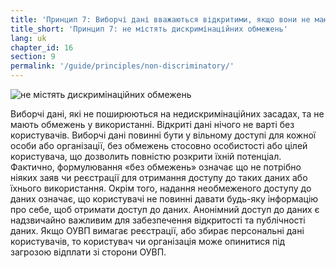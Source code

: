 ```yaml
---
title: 'Принцип 7: Виборчі дані вважаються відкритими, якщо вони не мають дискримінаційних обмежень, та доступні для використання будь-якою особою.'
title_short: 'Принцип 7: не містять дискримінаційних обмежень'
lang: uk
chapter_id: 16
section: 9
permalink: '/guide/principles/non-discriminatory/'
---
```


![не містять дискримінаційних обмежень](/images/inventory/principles/non-discriminatory.png)

Виборчі дані, які не поширюються на недискримінаційних засадах, та не мають обмежень у використанні. Відкриті дані нічого не варті без користувачів. Виборчі дані повинні бути у вільному доступі для кожної особи або організації, без обмежень стосовно особистості або цілей користувача, що дозволить повністю розкрити їхній потенціал. Фактично, формулювання «без обмежень» означає що не потрібно ніяких заяв чи реєстрації для отримання доступу до таких даних або їхнього використання. Окрім того, надання необмеженого доступу до даних означає, що користувачі не повинні давати будь-яку інформацію про себе, щоб отримати доступ до даних. Анонімний доступ до даних є надзвичайно важливим для забезпечення відкритості та публічності даних. Якщо ОУВП вимагає реєстрації, або збирає персональні дані користувачів, то користувач чи організація може опинитися під загрозою відплати зі сторони ОУВП.
